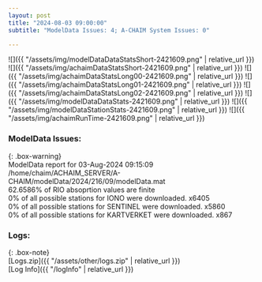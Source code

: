 ```yaml
---
layout: post
title: "2024-08-03 09:00:00"
subtitle: "ModelData Issues: 4; A-CHAIM System Issues: 0"

---
```


![]({{ "/assets/img/modelDataDataStatsShort-2421609.png" | relative_url }})
![]({{ "/assets/img/achaimDataStatsShort-2421609.png" | relative_url }})
![]({{ "/assets/img/achaimDataStatsLong00-2421609.png" | relative_url }})
![]({{ "/assets/img/achaimDataStatsLong01-2421609.png" | relative_url }})
![]({{ "/assets/img/achaimDataStatsLong02-2421609.png" | relative_url }})
![]({{ "/assets/img/modelDataDataStats-2421609.png" | relative_url }})
![]({{ "/assets/img/modelDataStationStats-2421609.png" | relative_url }})
![]({{ "/assets/img/achaimRunTime-2421609.png" | relative_url }})


### ModelData Issues:  
  
{: .box-warning}  
 ModelData report for 03-Aug-2024 09:15:09   
 /home/chaim/ACHAIM_SERVER/A-CHAIM/modelData/2024/216/09/modelData.mat   
 62.6586% of RIO absoprtion values are finite   
 0% of all possible stations for IONO were downloaded. x6405   
 0% of all possible stations for SENTINEL were downloaded. x5860   
 0% of all possible stations for KARTVERKET were downloaded. x867   
  


### Logs:  
  
{: .box-note}  
[Logs.zip]({{ "/assets/other/logs.zip" | relative_url }})  
[Log Info]({{ "/logInfo" | relative_url }})  
